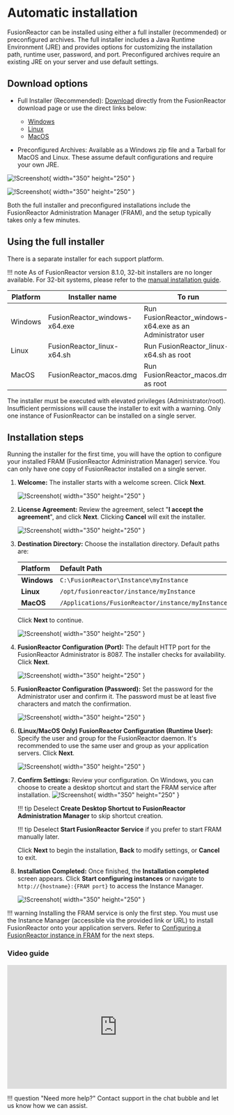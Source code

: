 # Automatic installation

FusionReactor can be installed using either a full installer (recommended) or preconfigured archives. The full installer includes a Java Runtime Environment (JRE) and provides options for customizing the installation path, runtime user, password, and port. Preconfigured archives require an existing JRE on your server and use default settings.

## Download options

* Full Installer (Recommended): [Download](/frdocs/Latest-updates/Downloads/) directly from the FusionReactor download page or use the direct links below:
    * [Windows](https://download.fusionreactor.io/FR/Latest/FusionReactor_windows-x64.exe)
    * [Linux](https://download.fusionreactor.io/FR/Latest/FusionReactor_linux-x64.sh)
    * [MacOS](https://download.fusionreactor.io/FR/Latest/FusionReactor_macos.dmg)

* Preconfigured Archives: Available as a Windows zip file and a Tarball for MacOS and Linux. These assume default configurations and require your own JRE.

![!Screenshot](/frdocs/Monitor-your-data/FR-Agent/Images/Full-Installer-download.jpg){  width="350" height="250" } 

![!Screenshot](/frdocs/Monitor-your-data/FR-Agent/Images/Pre-Configured-Installers.jpg){  width="350" height="250" } 
    



Both the full installer and preconfigured installations include the FusionReactor Administration Manager (FRAM), and the setup typically takes only a few minutes.




## Using the full installer
There is a separate installer for each support platform.

!!! note
    As of FusionReactor version 8.1.0, 32-bit installers are no longer available. For 32-bit systems, please refer to the [manual installation guide](/frdocs/Monitor-your-data/FR-Agent/Installation/Manual/).

| Platform | Installer name | To run |
| --- | --- | --- |
| Windows |FusionReactor_windows-x64.exe | Run FusionReactor_windows-x64.exe as an Administrator user |
| Linux | FusionReactor_linux-x64.sh | Run FusionReactor_linux-x64.sh as root |
| MacOS | FusionReactor_macos.dmg | Run FusionReactor_macos.dmg as root |

The installer must be executed with elevated privileges (Administrator/root). Insufficient permissions will cause the installer to exit with a warning. Only one instance of FusionReactor can be installed on a single server.



## Installation steps
Running the installer for the first time, you will have the option to configure your installed FRAM (FusionReactor Administration Manager) service. You can only have one copy of FusionReactor installed on a single server.


1.  **Welcome:** The installer starts with a welcome screen. Click **Next**.

    ![!Screenshot](/frdocs/Monitor-your-data/FR-Agent/Images/Full-installer-welcome.jpg){ width="350" height="250" } 

2.  **License Agreement:** Review the agreement, select "**I accept the agreement**", and click **Next**. Clicking **Cancel** will exit the installer.

    ![!Screenshot](/frdocs/Monitor-your-data/FR-Agent/Images/Full-installer-license-agreement.jpg){ width="350" height="250" }

3.  **Destination Directory:** Choose the installation directory. Default paths are:

    | Platform  | Default Path                             |
    | :-------- | :--------------------------------------- |
    | **Windows** | `C:\FusionReactor\Instance\myInstance`   |
    | **Linux** | `/opt/fusionreactor/instance/myInstance` |
    | **MacOS** | `/Applications/FusionReactor/instance/myInstance` |

    Click **Next** to continue.

    ![!Screenshot](/frdocs/Monitor-your-data/FR-Agent/Images/Full-installer-directory.jpg){ width="350" height="250" }


4.  **FusionReactor Configuration (Port):** The default HTTP port for the FusionReactor Administrator is 8087. The installer checks for availability. Click **Next**.

    ![!Screenshot](/frdocs/Monitor-your-data/FR-Agent/Images/Full-installer-port.jpg){ width="350" height="250" }

5.  **FusionReactor Configuration (Password):** Set the password for the Administrator user and confirm it. The password must be at least five characters and match the confirmation.

    ![!Screenshot](/frdocs/Monitor-your-data/FR-Agent/Images/Full-installer-password.jpg){ width="350" height="250" }

6.  **(Linux/MacOS Only) FusionReactor Configuration (Runtime User):** Specify the user and group for the FusionReactor daemon. It's recommended to use the same user and group as your application servers. Click **Next**.

    ![!Screenshot](/frdocs/Monitor-your-data/FR-Agent/Images/Full-installer-unix-runtime-user.jpg){ width="350" height="250" }

7.  **Confirm Settings:** Review your configuration. On Windows, you can choose to create a desktop shortcut and start the FRAM service after installation.
    ![!Screenshot](/frdocs/Monitor-your-data/FR-Agent/Images/Full-installer-confirmation.jpg){ width="350" height="250" }

    !!! tip
        Deselect **Create Desktop Shortcut to FusionReactor Administration Manager** to skip shortcut creation.

    !!! tip
        Deselect **Start FusionReactor Service** if you prefer to start FRAM manually later.

    Click **Next** to begin the installation, **Back** to modify settings, or **Cancel** to exit.

8.  **Installation Completed:** Once finished, the **Installation completed** screen appears. Click **Start configuring instances** or navigate to `http://{hostname}:{FRAM port}` to access the Instance Manager.

    ![!Screenshot](/frdocs/Monitor-your-data/FR-Agent/Images/Full-installer-complete.jpg){ width="350" height="250" }

!!! warning
    Installing the FRAM service is only the first step. You must use the Instance Manager (accessible via the provided link or URL) to install FusionReactor onto your application servers. Refer to [Configuring a FusionReactor instance in FRAM](/frdocs/Monitor-your-data/FR-Agent/Installation/FRAM/) for the next steps.


### Video guide

<div style="padding:56.25% 0 0 0;position:relative;"><iframe src="https://player.vimeo.com/video/930599280?badge=0&amp;autopause=0&amp;player_id=0&amp;app_id=58479" frameborder="0" allow="autoplay; fullscreen; picture-in-picture; clipboard-write" style="position:absolute;top:0;left:0;width:100%;height:100%;" title="Quick and Easy Installation of FusionReactor Administration Manager (FRAM) on Windows"></iframe></div><script src="https://player.vimeo.com/api/player.js"></script>

!!! question "Need more help?"
    Contact support in the chat bubble and let us know how we can assist.